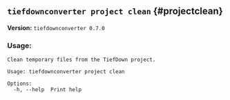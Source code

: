 ## `tiefdownconverter project clean` {#projectclean}

**Version:** `tiefdownconverter 0.7.0`

### Usage:
```
Clean temporary files from the TiefDown project.

Usage: tiefdownconverter project clean

Options:
  -h, --help  Print help
```

